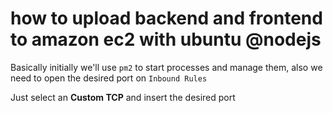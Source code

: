 # how to upload backend and frontend to amazon ec2 with ubuntu @nodejs

Basically initially we'll use `pm2` to start processes and manage them,
also we need to open the desired port on `Inbound Rules`

Just select an **Custom TCP** and insert the desired port

